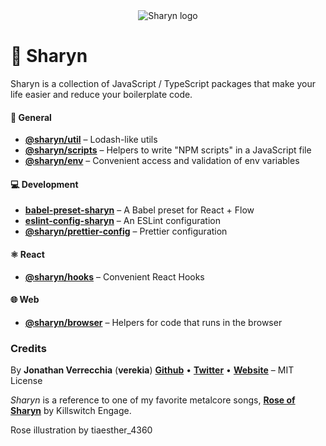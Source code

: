 <div align="center">
  <img src="https://user-images.githubusercontent.com/40995577/42487947-ea40d256-840b-11e8-8acc-50e62a3226b7.png" alt="Sharyn logo">
</div>

# 🌹 Sharyn

Sharyn is a collection of JavaScript / TypeScript packages that make your life easier and reduce your boilerplate code.

#### 💯 General

- [**@sharyn/util**](https://github.com/sharynjs/sharyn-util) – Lodash-like utils
- [**@sharyn/scripts**](https://github.com/sharynjs/sharyn-scripts) – Helpers to write "NPM scripts" in a JavaScript file
- [**@sharyn/env**](https://github.com/sharynjs/sharyn-env) – Convenient access and validation of env variables

#### 💻 Development

- [**babel-preset-sharyn**](https://github.com/sharynjs/babel-preset-sharyn) – A Babel preset for React + Flow
- [**eslint-config-sharyn**](https://github.com/sharynjs/eslint-config-sharyn) – An ESLint configuration
- [**@sharyn/prettier-config**](https://github.com/sharynjs/sharyn-prettier-config) – Prettier configuration

#### ⚛️ React

- [**@sharyn/hooks**](https://github.com/sharynjs/sharyn-hooks) – Convenient React Hooks


#### 🌐 Web

- [**@sharyn/browser**](https://github.com/sharynjs/sharyn-browser) – Helpers for code that runs in the browser

### Credits

By **Jonathan Verrecchia** (**verekia**) [**Github**](https://github.com/verekia) • [**Twitter**](https://twitter.com/verekia) • [**Website**](https://verekia.com) – MIT License

_Sharyn_ is a reference to one of my favorite metalcore songs, [**Rose of Sharyn**](https://www.youtube.com/watch?v=PgMsACFMIq8) by Killswitch Engage.

Rose illustration by tiaesther_4360
